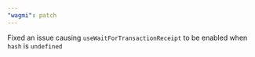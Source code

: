 ```yaml
---
"wagmi": patch
---
```


Fixed an issue causing `useWaitForTransactionReceipt` to be enabled when `hash` is `undefined`

